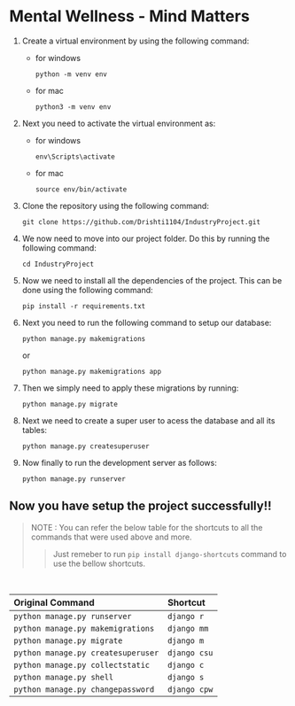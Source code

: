 # Mental Wellness - Mind Matters


1. Create a virtual environment by using the following command:
    * for windows
        ```
        python -m venv env
        ```
    * for mac
        ```
        python3 -m venv env
        ```
    
2. Next you need to activate the virtual environment as:
    * for windows
        ```
        env\Scripts\activate
        ```
    * for mac
        ```
        source env/bin/activate
        ```

3. Clone the repository using the following command:
    ```
    git clone https://github.com/Drishti1104/IndustryProject.git
    ```

4. We  now need to move into our project folder. Do this by running the following command:
    ```
    cd IndustryProject
    ```

5. Now we need to install all the dependencies of the project. This can be done using the following command:
    ```
    pip install -r requirements.txt
    ```

6. Next you need to run the following command to setup our database:
    ```
    python manage.py makemigrations
    ```
    or
    ```
    python manage.py makemigrations app
    ```

7. Then we simply need to apply these migrations by running:
    ```
    python manage.py migrate
    ```

8. Next we need to create a super user to acess the database and all its tables:
    ```
    python manage.py createsuperuser
    ```

9. Now finally to run the development server as follows:
    ```
    python manage.py runserver
    ```

## Now you have setup the project successfully!!


> NOTE : You can refer the below table for the shortcuts to all the commands that were used above and more.
>
>> Just remeber to run `pip install django-shortcuts` command to use the bellow shortcuts.

<br />

|Original Command|Shortcut|
|:---|:---|
|```python manage.py runserver```|```django r```|
|```python manage.py makemigrations```|```django mm```|
|```python manage.py migrate```|```django m```|
|```python manage.py createsuperuser```|```django csu```|
|```python manage.py collectstatic```|```django c```|
|```python manage.py shell```|```django s```|
|```python manage.py changepassword```|```django cpw```|
